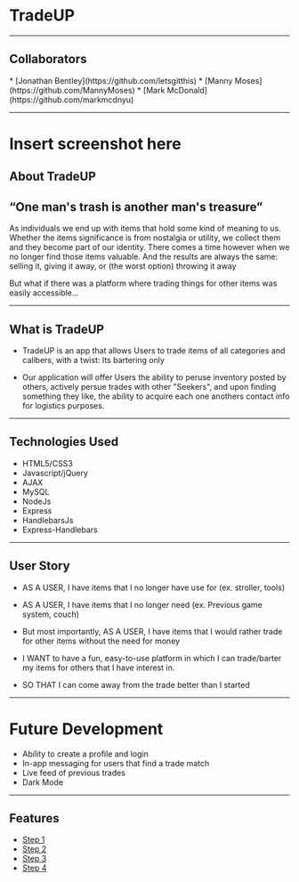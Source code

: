 <h1>TradeUP</h1>

<hr></hr>

<h2>Collaborators</h2> 
* [Jonathan Bentley](https://github.com/letsgitthis)
* [Manny Moses](https://github.com/MannyMoses)
* [Mark McDonald](https://github.com/markmcdnyu)

<hr></hr>

<h1>Insert screenshot here</h1>

<h2>About TradeUP</h2>

<h2>“One man's trash is another man's treasure”</h2>

As individuals we end up with items that hold some kind of meaning to us. Whether the items significance is from nostalgia or utility, we collect them and they become part of our identity. 
There comes a time however when we no longer find those items valuable. And the results are always the same: selling it, giving it away, or (the worst option) throwing it away

But what if there was a platform where trading things for other items was easily accessible...
<hr></hr>

<h2>What is TradeUP</h2>

* TradeUP is an app that allows Users to trade items of all categories and calibers, with a twist: Its bartering only

* Our application will offer Users the ability to peruse inventory posted by others, actively persue trades with other "Seekers", and upon finding something they like, the ability to acquire each one anothers contact info for logistics purposes.

<hr></hr>

<h2>Technologies Used</h2>

* HTML5/CSS3
* Javascript/jQuery
* AJAX
* MySQL
* NodeJs
* Express
* HandlebarsJs
* Express-Handlebars 

<hr></hr>

<h2>User Story</h2>

- AS A USER, I have items that I no longer have use for (ex. stroller, tools)

- AS A USER, I have items that I no longer need (ex. Previous game system, couch)

- But most importantly, AS A USER, I have items that I would rather trade for other items without the need for money

- I WANT to have a fun, easy-to-use platform in which I can trade/barter my items for others that I have interest in.

- SO THAT I can come away from the trade better than I started

<hr></hr>

# Future Development
* Ability to create a profile and login
* In-app messaging for users that find a trade match
* Live feed of previous trades
* Dark Mode

<hr></hr>

<h2>Features</h2>

* [Step 1]()
* [Step 2]()
* [Step 3]()
* [Step 4]()



